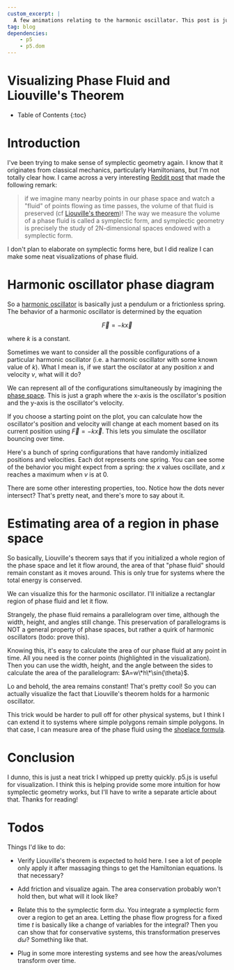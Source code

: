 ```yaml
---
custom_excerpt: |
  A few animations relating to the harmonic oscillator. This post is just a prequel in the symplectic geometry cinematic universe.
tag: blog
dependencies:
    - p5
    - p5.dom
---
```


# Visualizing Phase Fluid and Liouville's Theorem

* Table of Contents
{:toc}

# Introduction

I've been trying to make sense of symplectic geometry again. I know that it originates from classical mechanics, particularly Hamiltonians, but I'm not totally clear how. I came across a very interesting [Reddit post](https://www.reddit.com/r/math/comments/wt9rsz/how_to_explain_symplectic_geometry/) that made the following remark:

>if we imagine many nearby points in our phase space and watch a "fluid" of points flowing as time passes, the volume of that fluid is preserved (cf [Liouville's theorem](https://en.wikipedia.org/wiki/Liouville%27s_theorem_(Hamiltonian)))! The way we measure the volume of a phase fluid is called a symplectic form, and symplectic geometry is precisely the study of 2N-dimensional spaces endowed with a symplectic form.

I don't plan to elaborate on symplectic forms here, but I did realize I can make some neat visualizations of phase fluid.

# Harmonic oscillator phase diagram

So a [harmonic oscillator](https://en.wikipedia.org/wiki/Harmonic_oscillator) is basically just a pendulum or a frictionless spring. The behavior of a harmonic oscillator is determined by the equation

$$\vec{F}=-k\vec{x}$$

where $k$ is a constant.

Sometimes we want to consider all the possible configurations of a particular harmonic oscillator (i.e. a harmonic oscillator with some known value of $k$). What I mean is, if we start the oscilator at any position $x$ and velocity $v$, what will it do?

We can represent all of the configurations simultaneously by imagining the [phase space](https://en.wikipedia.org/wiki/Phase_space). This is just a graph where the x-axis is the oscillator's position and the y-axis is the oscillator's velocity.

If you choose a starting point on the plot, you can calculate how the oscillator's position and velocity will change at each moment based on its current position using $\vec{F}=-k\vec{x}$. This lets you simulate the oscillator bouncing over time.

Here's a bunch of spring configurations that have randomly initialized positions and velocities. Each dot represents one spring. You can see some of the behavior you might expect from a spring: the $x$ values oscillate, and $x$ reaches a maximum when $v$ is at 0.

<div class="p5js-sketch" id="simple-sketch-holder-1">
    <script type="text/javascript" src="/scripts/2024-10-02-p5js-phase-flow/harmonic_oscillator_phase_trajectories.js"></script>
</div>

There are some other interesting properties, too. Notice how the dots never intersect? That's pretty neat, and there's more to say about it.

# Estimating area of a region in phase space

So basically, Liouville's theorem says that if you initialized a whole region of the phase space and let it flow around, the area of that "phase fluid" should remain constant as it moves around. This is only true for systems where the total energy is conserved.

We can visualize this for the harmonic oscillator. I'll initialize a rectanglar region of phase fluid and let it flow.

<div class="p5js-sketch" id="simple-sketch-holder-2">
    <script type="text/javascript" src="/scripts/2024-10-02-p5js-phase-flow/harmonic_oscillator_phase_fluid_volume.js"></script>
</div>

Strangely, the phase fluid remains a parallelogram over time, although the width, height, and angles still change. This preservation of parallelograms is NOT a general property of phase spaces, but rather a quirk of harmonic oscillators (todo: prove this).

Knowing this, it's easy to calculate the area of our phase fluid at any point in time. All you need is the corner points (highlighted in the visualization). Then you can use the width, height, and the angle between the sides to calculate the area of the parallelogram: $A=w\*h\*\sin{\theta}$.

Lo and behold, the area remains constant! That's pretty cool! So you can actually visualize the fact that Liouville's theorem holds for a harmonic oscillator.

This trick would be harder to pull off for other physical systems, but I think I can extend it to systems where simple polygons remain simple polygons. In that case, I can measure area of the phase fluid using the [shoelace formula](https://en.wikipedia.org/wiki/Shoelace_formula).

# Conclusion

I dunno, this is just a neat trick I whipped up pretty quickly. p5.js is useful for visualization. I think this is helping provide some more intuition for how symplectic geometry works, but I'll have to write a separate article about that. Thanks for reading!

# Todos

Things I'd like to do:

- Verify Liouville's theorem is expected to hold here. I see a lot of people only apply it after massaging things to get the Hamiltonian equations. Is that necessary?

- Add friction and visualize again. The area conservation probably won't hold then, but what will it look like?

- Relate this to the symplectic form $d\omega$. You integrate a symplectic form over a region to get an area. Letting the phase flow progress for a fixed time $t$ is basically like a change of variables for the integral? Then you can show that for conservative systems, this transformation preserves $d\omega$? Something like that.

- Plug in some more interesting systems and see how the areas/volumes transform over time.